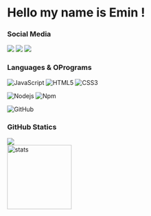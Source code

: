 # Hello my name is Emin !

### Social Media
<p align="left">
   <a href="https://discord.com/users/685560149381087248" target"blank_"><img src="https://img.shields.io/badge/discord%20-7289DA.svg?&style=for-the-badge&logo=discord&logoColor=white"></a>
   <a href="https://instagram.com/hamzadevcat" target"blank_"><img src="https://img.shields.io/badge/INSTAGRAM%20-DC3175.svg?&style=for-the-badge&logo=instagram&logoColor=white"></a>
   <a href="https://github.com/eminexedev" target"blank_"><img src="https://img.shields.io/badge/GitHub%20-191717.svg?&style=for-the-badge&logo=github&logoColor=white"></a>
</p>



### Languages & OPrograms
![JavaScript](https://img.shields.io/badge/-JavaScript-%23F7DF1C?style=flat-square&logo=javascript&logoColor=000000&color=%23FFCE5A)
![HTML5](https://img.shields.io/badge/-HTML5-%23E44D27?style=flat-square&logo=html5&logoColor=ffffff)
![CSS3](https://img.shields.io/badge/-CSS3-%231572B6?style=flat-square&logo=css3)


![Nodejs](https://img.shields.io/badge/-Nodejs-339933?style=flat-square&logo=Node.js&logoColor=ffffff)
![Npm](https://img.shields.io/badge/-npm-CB3837?style=flat-square&logo=npm)

![GitHub](https://img.shields.io/badge/-GitHub-181717?style=flat-square&logo=github)



### GitHub Statics
<p align="left">
   <img src="https://github-readme-stats.vercel.app/api/top-langs/?username=eminexedev&theme=dark&count_private=true&show_icons=true&hide_border=true" />
   <br>
   <img src="https://github-readme-stats.vercel.app/api?username=eminexedev&count_private=true&show_icons=true&theme=dark&hide_border=true" width="%100" height="150px" alt="stats" />
</p>
